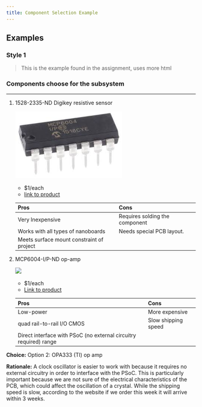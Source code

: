 ```yaml
---
title: Component Selection Example
---
```


## Examples

### Style 1

> This is the example found in the assignment, uses more html


### Components choose for the subsystem

****

1. 1528-2335-ND Digikey resistive sensor

    ![](images.jpeg)

    * $1/each
    * [link to product](https://www.digikey.com/en/products/detail/adafruit-industries-llc/166/7393589?gclsrc=aw.ds&gad_source=1&gad_campaignid=20232005509&gbraid=0AAAAADrbLliL8TzXuQg7x9tLNvO4PqNgi&gclid=CjwKCAjw0sfHBhB6EiwAQtv5qagfMTuvM6EWfkF-lDEyOs6MVN03ChBavjL6tKcwhR8kXR566HCPExoCmlEQAvD_BwE)

    | Pros                                      | Cons                                                             |
    | ----------------------------------------- | ---------------------------------------------------------------- |
    | Very Inexpensive                               | Requires solding the component |
    | Works with all types of nanoboards                      | Needs special PCB layout.                                        |
    | Meets surface mount constraint of project |

1. MCP6004-I/P-ND op-amp

    ![](image3.png)

    * $1/each
    * [Link to product](https://www.microchip.com/en-us/product/mcp6004)

    | Pros                                                              | Cons                |
    | ----------------------------------------------------------------- | ------------------- |
    | Low-power                                             | More expensive      |
    | quad rail-to-rail I/O CMOS                                 | Slow shipping speed |
    | Direct interface with PSoC (no external circuitry required) range |

**Choice:** Option 2: OPA333 (TI) op amp

**Rationale:** A clock oscillator is easier to work with because it requires no external circuitry in order to interface with the PSoC. This is particularly important because we are not sure of the electrical characteristics of the PCB, which could affect the oscillation of a crystal. While the shipping speed is slow, according to the website if we order this week it will arrive within 3 weeks.
